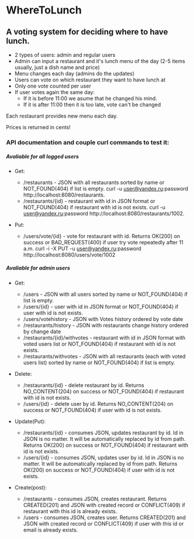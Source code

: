 # WhereToLunch

## A voting system for deciding where to have lunch.

- 2 types of users: admin and regular users 
- Admin can input a restaurant and it's lunch menu of the day (2-5 items usually, just a dish name and price) 
- Menu changes each day (admins do the updates) 
- Users can vote on which restaurant they want to have lunch at 
- Only one vote counted per user 
- If user votes again the same day:  
    - If it is before 11:00 we asume that he changed his mind. 
    - If it is after 11:00 then it is too late, vote can't be changed 

Each restaurant provides new menu each day.

Prices is returned in cents!

### API documentation and couple curl commands to test it:

##### Avaliable for all logged users

* Get:

    * /restaurants  -  JSON with all restaurants sorted by name or NOT_FOUND(404) if list is empty.
curl -u user@yandex.ru:password http://localhost:8080/restaurants.
    * /restaurants/{id} - restaurant with id in JSON format or NOT_FOUND(404) if restaurant with id is not exists.
curl -u user@yandex.ru:password http://localhost:8080/restaurants/1002.

* Put:
    * /users/vote/{id} - vote for restaurant with id. Returns OK(200) on success or BAD_REQUEST(400) if user try vote repeatedly after 11 a.m. 
curl -i -X PUT -u user@yandex.ru:password http://localhost:8080/users/vote/1002

##### Avaliable for admin users

* Get:
    * /users - JSON with all users sorted by name or NOT_FOUND(404) if list is empty.
    * /users/{id} - user with id in JSON format or NOT_FOUND(404) if user with id is not exists.
    * /users/votehistory - JSON with Votes history ordered by vote date
    * /restaurants/history - JSON with restaurants change history ordered by change date
    * /restaurants/{id}/withvotes  - restaurant with id in JSON format with voted users list or NOT_FOUND(404) if restaurant with id is not exists.
    * /restaurants/withvotes  -  JSON with all restaurants (each with voted users list) sorted by name or NOT_FOUND(404) if list is empty.

* Delete:
    * /restaurants/{id} - delete restaurant by id. Returns NO_CONTENT(204) on success or NOT_FOUND(404) if restaurant with id is not exists.
    * /users/{id} - delete user by id. Returns NO_CONTENT(204) on success or NOT_FOUND(404) if user with id is not exists.

* Update(Put):
    * /restaurants/{id} - consumes JSON, updates restaurant by id. Id in JSON is no matter. It will be automatically replaced by id from path. Returns OK(200) on success or NOT_FOUND(404) if restaurant with id is not exists.
    * /users/{id} - consumes JSON, updates user by id. Id in JSON is no matter. It will be automatically replaced by id from path. Returns OK(200) on success or NOT_FOUND(404) if user with id is not exists.

* Create(post):
    * /restaurants  -  consumes JSON, creates restaurant. Returns CREATED(201) and JSON with created record or CONFLICT(409) if restaurant with this id is already exists.
    * /users - consumes JSON, creates user. Returns CREATED(201) and JSON with created record or CONFLICT(409) if user with this id or email is already exists.
